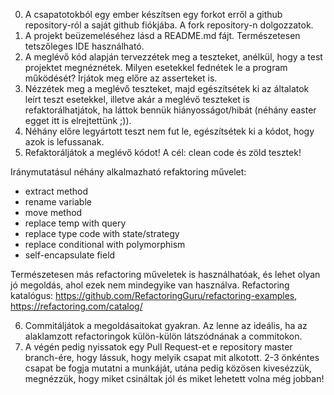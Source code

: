 0. A csapatotokból egy ember készítsen egy forkot erről a github repository-ról a saját github fiókjába. A fork repository-n dolgozzatok.
1. A projekt beüzemeléséhez lásd a README.md fájt. Természetesen tetszőleges IDE használható.
2. A meglévő kód alapján tervezzétek meg a teszteket, anélkül, hogy a test projektet megnéznétek. Milyen esetekkel fednétek le a program működését? Írjátok meg előre az asserteket is.
3. Nézzétek meg a meglévő teszteket, majd egészítsétek ki az általatok leírt teszt esetekkel, illetve akár a meglévő teszteket is refaktorálhatjátok, ha láttok bennük hiányosságot/hibát (néhány easter egget itt is elrejtettünk ;)).
4. Néhány előre legyártott teszt nem fut le, egészítsétek ki a kódot, hogy azok is lefussanak.
5. Refaktoráljátok a meglévő kódot! A cél: clean code és zöld tesztek!

  Iránymutatásul néhány alkalmazható refaktoring művelet:
  * extract method
  * rename variable
  * move method
  * replace temp with query
  * replace type code with state/strategy
  * replace conditional with polymorphism
  * self-encapsulate field

  Természetesen más refactoring műveletek is használhatóak, és lehet olyan jó megoldás, ahol ezek nem mindegyike van használva.
  Refactoring katalógus: https://github.com/RefactoringGuru/refactoring-examples, https://refactoring.com/catalog/

6. Commitáljátok a megoldásaitokat gyakran. Az lenne az ideális, ha az alaklamzott refactoringok külön-külön látszódnának a commitokon.
7. A végén pedig nyissatok egy Pull Request-et e repository master branch-ére, hogy lássuk, hogy melyik csapat mit alkotott. 2-3 önkéntes csapat be fogja mutatni a munkáját, utána pedig közösen kivesézzük, megnézzük, hogy miket csináltak jól és miket lehetett volna még jobban!
